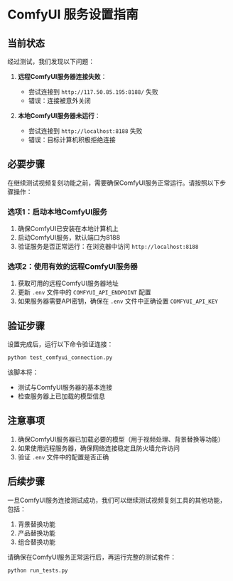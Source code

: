 # ComfyUI 服务设置指南

## 当前状态

经过测试，我们发现以下问题：

1. **远程ComfyUI服务器连接失败**：
   - 尝试连接到 `http://117.50.85.195:8188/` 失败
   - 错误：连接被意外关闭

2. **本地ComfyUI服务器未运行**：
   - 尝试连接到 `http://localhost:8188` 失败
   - 错误：目标计算机积极拒绝连接

## 必要步骤

在继续测试视频复刻功能之前，需要确保ComfyUI服务正常运行。请按照以下步骤操作：

### 选项1：启动本地ComfyUI服务

1. 确保ComfyUI已安装在本地计算机上
2. 启动ComfyUI服务，默认端口为8188
3. 验证服务是否正常运行：在浏览器中访问 `http://localhost:8188`

### 选项2：使用有效的远程ComfyUI服务器

1. 获取可用的远程ComfyUI服务器地址
2. 更新 `.env` 文件中的 `COMFYUI_API_ENDPOINT` 配置
3. 如果服务器需要API密钥，确保在 `.env` 文件中正确设置 `COMFYUI_API_KEY`

## 验证步骤

设置完成后，运行以下命令验证连接：

```bash
python test_comfyui_connection.py
```

该脚本将：
- 测试与ComfyUI服务器的基本连接
- 检查服务器上已加载的模型信息

## 注意事项

1. 确保ComfyUI服务器已加载必要的模型（用于视频处理、背景替换等功能）
2. 如果使用远程服务器，确保网络连接稳定且防火墙允许访问
3. 验证 `.env` 文件中的配置是否正确

## 后续步骤

一旦ComfyUI服务连接测试成功，我们可以继续测试视频复刻工具的其他功能，包括：

1. 背景替换功能
2. 产品替换功能
3. 组合替换功能

请确保在ComfyUI服务正常运行后，再运行完整的测试套件：

```bash
python run_tests.py
```